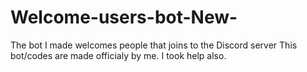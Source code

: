 # Welcome-users-bot-New-
The bot I made welcomes people that joins to the Discord server
This bot/codes are made officialy by me. I took help also.
